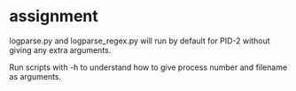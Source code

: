 # assignment
logparse.py and logparse_regex.py will run by default for PID-2 without giving any extra arguments.

Run scripts with -h to understand how to give process number and filename as arguments.
